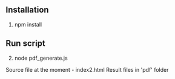 ## Installation
1) npm install

## Run script
2) node pdf_generate.js

Source file at the moment - index2.html
Result files in 'pdf' folder
